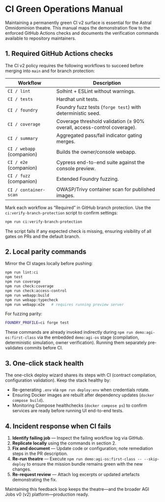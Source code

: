 # CI Green Operations Manual

Maintaining a permanently green CI v2 surface is essential for the Astral Omnidominion theatre. This manual maps the demonstration flow to the enforced GitHub Actions checks and documents the verification commands available to repository maintainers.

## 1. Required GitHub Actions checks

The CI v2 policy requires the following workflows to succeed before merging into `main` and for branch protection:

| Workflow | Description |
| --- | --- |
| `CI / lint` | Solhint + ESLint without warnings. |
| `CI / tests` | Hardhat unit tests. |
| `CI / foundry` | Foundry fuzz tests (`forge test`) with deterministic seed. |
| `CI / coverage` | Coverage threshold validation (≥ 90% overall, access-control coverage). |
| `CI / summary` | Aggregated pass/fail indicator gating merges. |
| `CI / webapp` (companion) | Builds the owner/console webapp. |
| `CI / e2e` (companion) | Cypress end-to-end suite against the console preview. |
| `CI / fuzz` (companion) | Extended Foundry fuzzing. |
| `CI / container-scan` | OWASP/Trivy container scan for published images. |

Mark each workflow as “Required” in GitHub branch protection. Use the `ci:verify-branch-protection` script to confirm settings:

```bash
npm run ci:verify-branch-protection
```

The script fails if any expected check is missing, ensuring visibility of all gates on PRs and the default branch.

## 2. Local parity commands

Mirror the CI stages locally before pushing:

```bash
npm run lint:ci
npm test
npm run coverage
npm run check:coverage
npm run check:access-control
npm run webapp:build
npm run webapp:typecheck
npm run webapp:e2e   # requires running preview server
```

For fuzzing parity:

```bash
FOUNDRY_PROFILE=ci forge test
```

These commands are already invoked indirectly during `npm run demo:agi-os:first-class` via the embedded `demo:agi-os` stage (compilation, deterministic simulation, owner verification). Running them separately pre-validates commits before CI.

## 3. One-click stack health

The one-click deploy wizard shares its steps with CI (contract compilation, configuration validation). Keep the stack healthy by:

- Re-generating `.env` via `npm run deploy:env` when credentials rotate.
- Ensuring Docker images are rebuilt after dependency updates (`docker compose build`).
- Monitoring Compose healthchecks (`docker compose ps`) to confirm services are ready before running UI end-to-end tests.

## 4. Incident response when CI fails

1. **Identify failing job** — Inspect the failing workflow log via GitHub.
2. **Replicate locally** using the commands in section 2.
3. **Fix and document** — Update code or configuration; note remediation steps in the PR description.
4. **Re-run theatre** — Execute `npm run demo:agi-os:first-class -- --skip-deploy` to ensure the mission bundle remains green with the new changes.
5. **Re-request review** — Attach log excerpts or updated artefacts demonstrating the fix.

Maintaining this feedback loop keeps the theatre—and the broader AGI Jobs v0 (v2) platform—production ready.
